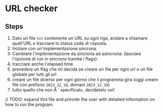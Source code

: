 # URL checker

## Steps

1. Dato un file `txt` contenente un URL su ogni riga, andare a chiamare quell'URL e tracciare lo status code di risposta.
1. Iniziare con un'implementazione sincrona.
1. Cambiare l'implementazione da sincrona ad asincrona. (lasciare l'opzione di run in sincrono tramite i flags).
1. tracciare anche l'elapsed time.
1. prevedere un flag che mi decida se creare un file per ogni url o un file globale per tutti gli url
1. creare un file diverso per ogni giorno che il programma gira (oggi creare file con prefisso `2023_12_18`, domani `2023_12_19`)
1. tutto quello che non Ã¨ specificato, decidetelo voi!

// TODO: expand this file and provide the user with detailed information on how to run the program.
